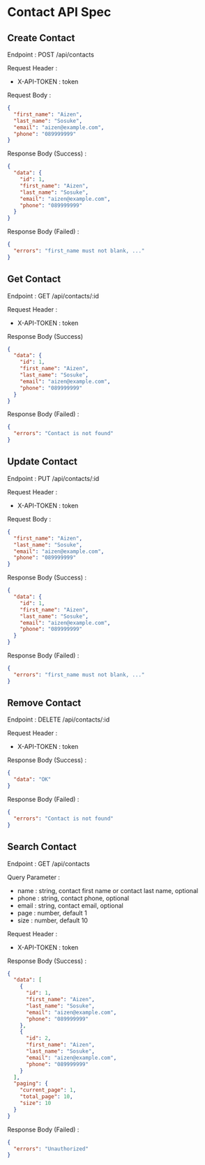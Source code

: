 # Contact API Spec

## Create Contact

Endpoint : POST /api/contacts

Request Header :

- X-API-TOKEN : token

Request Body :

```json
{
  "first_name": "Aizen",
  "last_name": "Sosuke",
  "email": "aizen@example.com",
  "phone": "089999999"
}
```

Response Body (Success) :

```json
{
  "data": {
    "id": 1,
    "first_name": "Aizen",
    "last_name": "Sosuke",
    "email": "aizen@example.com",
    "phone": "089999999"
  }
}
```

Response Body (Failed) :

```json
{
  "errors": "first_name must not blank, ..."
}
```

## Get Contact

Endpoint : GET /api/contacts/:id

Request Header :

- X-API-TOKEN : token

Response Body (Success)

```json
{
  "data": {
    "id": 1,
    "first_name": "Aizen",
    "last_name": "Sosuke",
    "email": "aizen@example.com",
    "phone": "089999999"
  }
}
```

Response Body (Failed) :

```json
{
  "errors": "Contact is not found"
}
```

## Update Contact

Endpoint : PUT /api/contacts/:id

Request Header :

- X-API-TOKEN : token

Request Body :

```json
{
  "first_name": "Aizen",
  "last_name": "Sosuke",
  "email": "aizen@example.com",
  "phone": "089999999"
}
```

Response Body (Success) :

```json
{
  "data": {
    "id": 1,
    "first_name": "Aizen",
    "last_name": "Sosuke",
    "email": "aizen@example.com",
    "phone": "089999999"
  }
}
```

Response Body (Failed) :

```json
{
  "errors": "first_name must not blank, ..."
}
```

## Remove Contact

Endpoint : DELETE /api/contacts/:id

Request Header :

- X-API-TOKEN : token

Response Body (Success) :

```json
{
  "data": "OK"
}
```

Response Body (Failed) :

```json
{
  "errors": "Contact is not found"
}
```

## Search Contact

Endpoint : GET /api/contacts

Query Parameter :

- name : string, contact first name or contact last name, optional
- phone : string, contact phone, optional
- email : string, contact email, optional
- page : number, default 1
- size : number, default 10

Request Header :

- X-API-TOKEN : token

Response Body (Success) :

```json
{
  "data": [
    {
      "id": 1,
      "first_name": "Aizen",
      "last_name": "Sosuke",
      "email": "aizen@example.com",
      "phone": "089999999"
    },
    {
      "id": 2,
      "first_name": "Aizen",
      "last_name": "Sosuke",
      "email": "aizen@example.com",
      "phone": "089999999"
    }
  ],
  "paging": {
    "current_page": 1,
    "total_page": 10,
    "size": 10
  }
}
```

Response Body (Failed) :

```json
{
  "errors": "Unauthorized"
}
```
